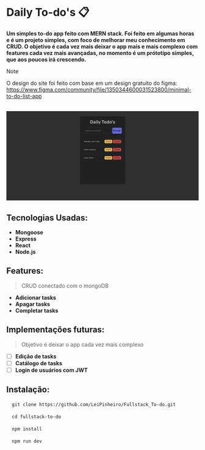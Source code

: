 # Daily To-do's 📋

**Um simples to-do app feito com MERN stack. Foi feito em algumas horas e é um projeto simples, com foco de melhorar meu conhecimento em CRUD. O objetivo é cada vez mais deixar o app mais e mais complexo com features cada vez mais avançadas, no momento é um prótotipo simples, que aos poucos irá crescendo.**
> [!NOTE]
> O design do site foi feito com base em um design gratuito do figma: https://www.figma.com/community/file/1350344600031523800/minimal-to-do-list-app
<br>
<img src='./src/assets/to-do-app.png'>

## Tecnologias Usadas:
-  **Mongoose**
-  **Express**
-  **React**
-  **Node.js**
## Features:
> CRUD conectado com o mongoDB
- **Adicionar tasks**
- **Apagar tasks**
- **Completar tasks**
## Implementações futuras:
> Objetivo é deixar o app cada vez mais complexo
- [ ] **Edição de tasks**
- [ ] **Catálogo de tasks**
- [ ] **Login de usuários com JWT**
## Instalação:
````
  git clone https://github.com/LeiPinheiro/Fullstack_To-do.git

  cd fullstack-to-do

  npm install

  npm run dev
````
